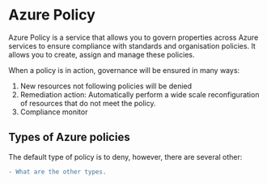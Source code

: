 # Azure Policy

Azure Policy is a service that allows you to govern properties across Azure services to ensure compliance with standards and organisation policies. It allows you to create, assign and manage these policies.

When a policy is in action, governance will be ensured in many ways:

1. New resources not following policies will be denied
2. Remediation action: Automatically perform a wide scale reconfiguration of resources that do not meet the policy.
3. Compliance monitor




## Types of Azure policies

The default type of policy is to deny, however, there are several other:

```diff
- What are the other types.
```
